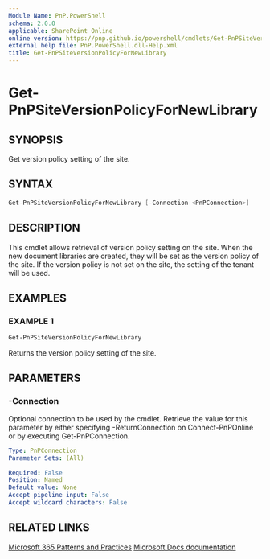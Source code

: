 ```yaml
---
Module Name: PnP.PowerShell
schema: 2.0.0
applicable: SharePoint Online
online version: https://pnp.github.io/powershell/cmdlets/Get-PnPSiteVersionPolicyForNewLibrary.html
external help file: PnP.PowerShell.dll-Help.xml
title: Get-PnPSiteVersionPolicyForNewLibrary
---
```

  
# Get-PnPSiteVersionPolicyForNewLibrary

## SYNOPSIS
Get version policy setting of the site.

## SYNTAX

```powershell
Get-PnPSiteVersionPolicyForNewLibrary [-Connection <PnPConnection>] 
```

## DESCRIPTION
This cmdlet allows retrieval of version policy setting on the site. When the new document libraries are created, they will be set as the version policy of the site.
If the version policy is not set on the site, the setting of the tenant will be used.

## EXAMPLES

### EXAMPLE 1
```powershell
Get-PnPSiteVersionPolicyForNewLibrary
```

Returns the version policy setting of the site.

## PARAMETERS

### -Connection
Optional connection to be used by the cmdlet. Retrieve the value for this parameter by either specifying -ReturnConnection on Connect-PnPOnline or by executing Get-PnPConnection.

```yaml
Type: PnPConnection
Parameter Sets: (All)

Required: False
Position: Named
Default value: None
Accept pipeline input: False
Accept wildcard characters: False
```

## RELATED LINKS

[Microsoft 365 Patterns and Practices](https://aka.ms/m365pnp)
[Microsoft Docs documentation](https://learn.microsoft.com/sharepoint/dev/solution-guidance/modern-experience-site-classification#programmatically-read-the-classification-of-a-site)